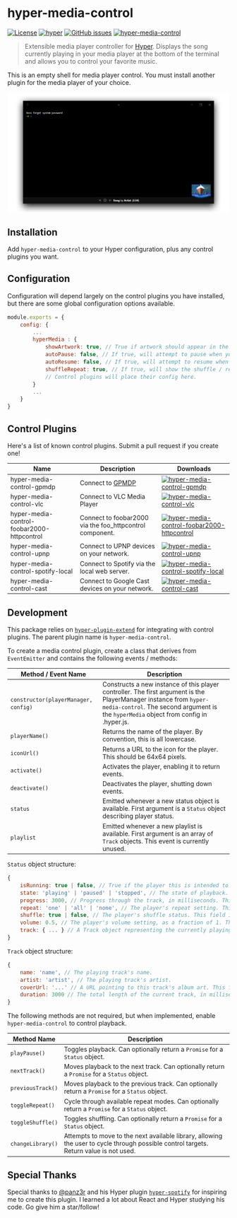 # hyper-media-control

[![License](https://img.shields.io/github/license/OrionNebula/hyper-media-control.svg)](LICENSE)
[![hyper](https://img.shields.io/badge/Hyper-v2.0.0-brightgreen.svg)](https://github.com/zeit/hyper/releases/tag/2.0.0)
[![GitHub issues](https://img.shields.io/github/issues/OrionNebula/hyper-media-control.svg)](https://github.com/OrionNebula/hyper-media-control/issues)
[![hyper-media-control](https://img.shields.io/npm/dw/hyper-media-control.svg)](https://npmjs.com/hyper-media-control)

> Extensible media player controller for [Hyper](https://hyper.is).
Displays the song currently playing in your media player at the bottom of the terminal and allows you to control your favorite music.

This is an empty shell for media player control. You must install another plugin for the media player of your choice.

![hyper-media-control](Preview.png)

## Installation

Add `hyper-media-control` to your Hyper configuration, plus any control plugins you want.

## Configuration

Configuration will depend largely on the control plugins you have installed, but there are some global configuration options available.

```js
module.exports = {
    config: {
        ...
        hyperMedia : {
            showArtwork: true, // True if artwork should appear in the bottom right corner.
            autoPause: false, // If true, will attempt to pause when you switch away from a player.
            autoResume: false, // If true, will attempt to resume when you switch to a new player.
            shuffleRepeat: true, // If true, will show the shuffle / repeat buttons on the bottom bar.
            // Control plugins will place their config here.
        }
        ...
    }
}
```

## Control Plugins

Here's a list of known control plugins. Submit a pull request if you create one!

Name | Description | Downloads
---- | ----------- | ---------
hyper-media-control-gpmdp | Connect to [GPMDP](https://www.googleplaymusicdesktopplayer.com/) | [![hyper-media-control-gpmdp](https://img.shields.io/npm/dw/hyper-media-control-gpmdp.svg)](https://npmjs.com/hyper-media-control-gpmdp)
hyper-media-control-vlc | Connect to VLC Media Player | [![hyper-media-control-vlc](https://img.shields.io/npm/dw/hyper-media-control-vlc.svg)](https://npmjs.com/hyper-media-control-vlc)
hyper-media-control-foobar2000-httpcontrol | Connect to foobar2000 via the foo_httpcontrol component. | [![hyper-media-control-foobar2000-httpcontrol](https://img.shields.io/npm/dw/hyper-media-control-foobar2000-httpcontrol.svg)](https://npmjs.com/hyper-media-control-foobar2000-httpcontrol)
hyper-media-control-upnp | Connect to UPNP devices on your network. | [![hyper-media-control-upnp](https://img.shields.io/npm/dw/hyper-media-control-upnp.svg)](https://npmjs.com/hyper-media-control-upnp)
hyper-media-control-spotify-local | Connect to Spotify via the local web server. | [![hyper-media-control-spotify-local](https://img.shields.io/npm/dw/hyper-media-control-spotify-local.svg)](https://npmjs.com/hyper-media-control-spotify-local)
hyper-media-control-cast | Connect to Google Cast devices on your network. | [![hyper-media-control-cast](https://img.shields.io/npm/dw/hyper-media-control-cast.svg)](https://npmjs.com/hyper-media-control-cast)

## Development

This package relies on [`hyper-plugin-extend`](https://github.com/OrionNebula/hyper-plugin-extend) for integrating with control plugins. The parent plugin name is `hyper-media-control`.

To create a media control plugin, create a class that derives from `EventEmitter` and contains the following events / methods:

Method / Event Name | Description
----------- | -----------
`constructor(playerManager, config)` | Constructs a new instance of this player controller. The first argument is the PlayerManager instance from `hyper-media-control`. The second argument is the `hyperMedia` object from config in .hyper.js.
`playerName()` | Returns the name of the player. By convention, this is all lowercase.
`iconUrl()` | Returns a URL to the icon for the player. This should be 64x64 pixels.
`activate()` | Activates the player, enabling it to return events.
`deactivate()` | Deactivates the player, shutting down events.
`status` | Emitted whenever a new status object is available. First argument is a `Status` object describing player status.
`playlist` | Emitted whenever a new playlist is available. First argument is an array of `Track` objects. This event is currently unused.

`Status` object structure:
```js
{
    isRunning: true | false, // True if the player this is intended to control is running. False otherwise.
    state: 'playing' | 'paused' | 'stopped', // The state of playback.
    progress: 3000, // Progress through the track, in milliseconds. This field is optional.
    repeat: 'one' | 'all' | 'none', // The player's repeat setting. This field is optional.
    shuffle: true | false, // The player's shuffle status. This field is optional.
    volume: 0.5, // The player's volume setting, as a fraction of 1. This field is currently unused.
    track: { ... } // A Track object representing the currently playing track.
}
```

`Track` object structure:
```js
{
    name: 'name', // The playing track's name.
    artist: 'artist', // The playing track's artist.
    coverUrl: '...' // A URL pointing to this track's album art. This field is optional.
    duration: 3000 // The total length of the current track, in milliseconds. This field is optional.
}
```

The following methods are not required, but when implemented, enable `hyper-media-control` to control playback.

Method Name | Description
----------- | -----------
`playPause()` | Toggles playback. Can optionally return a `Promise` for a `Status` object.
`nextTrack()` | Moves playback to the next track. Can optionally return a `Promise` for a `Status` object.
`previousTrack()` | Moves playback to the previous track. Can optionally return a `Promise` for a `Status` object.
`toggleRepeat()` | Cycle through available repeat modes. Can optionally return a `Promise` for a `Status` object.
`toggleShuffle()` | Toggles shuffling. Can optionally return a `Promise` for a `Status` object.
`changeLibrary()` | Attempts to move to the next available library, allowing the user to cycle through possible control targets. Return value is not used.

## Special Thanks

Special thanks to [@panz3r](https://github.com/panz3r) and his Hyper plugin [`hyper-spotify`](https://github.com/panz3r/hyper-spotify) for inspiring me to create this plugin. I learned a lot about React and Hyper studying his code. Go give him a star/follow!
